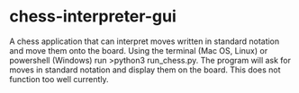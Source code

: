 # chess-interpreter-gui
A chess application that can interpret moves written in standard notation and move them onto the board. Using the terminal (Mac OS, Linux) or powershell (Windows) run >python3 run_chess.py. The program will ask for moves in standard notation and display them on the board. This does not function too well currently.
